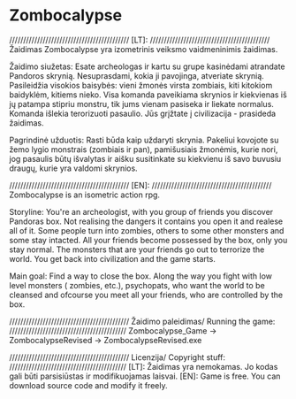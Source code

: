 Zombocalypse
============
///////////////////////////////////////////
[LT]:
///////////////////////////////////////////
Žaidimas Zombocalypse yra izometrinis veiksmo vaidmeninimis žaidimas.

Žaidimo siužetas:
Esate archeologas ir kartu su grupe kasinėdami atrandate Pandoros skrynią. Nesuprasdami, kokia ji pavojinga, atveriate skrynią. 
Pasileidžia visokios baisybės: vieni žmonės virsta zombiais, kiti kitokiom baidyklėm, kitiems nieko. 
Visa komanda paveikiama skrynios ir kiekvienas iš jų patampa stipriu monstru, tik jums vienam pasiseka ir liekate normalus. 
Komanda išlekia terorizuoti pasaulio. Jūs grįžtate į civilizacija - prasideda žaidimas. 

Pagrindinė užduotis:
Rasti būda kaip uždaryti skrynia. 
Pakeliui kovojote su žemo lygio monstrais (zombiais ir pan), pamišusiais žmonėmis, kurie nori, jog pasaulis būtų išvalytas ir aišku susitinkate su kiekvienu iš savo buvusiu draugų, kurie yra valdomi skrynios.

///////////////////////////////////////////
[EN]: 
///////////////////////////////////////////
Zombocalypse is an isometric action rpg.

Storyline:
You're an archeologist, with you group of friends you discover Pandoras box. Not realising the dangers it contains you open it and realese all of it. Some people turn into zombies, others to some other monsters and some stay intacted.
All your friends become possessed by the box, only you stay normal.
The monsters that are your friends go out to terrorize the world. You get back into civilization and the game starts.

Main goal:
Find a way to close the box.
Along the way you fight with low level monsters ( zombies, etc.), psychopats, who want the world to be cleansed and ofcourse you meet all your friends, who are controlled by the box.

///////////////////////////////////////////
Žaidimo paleidimas/ Running the game:
//////////////////////////////////////////
Zombocalypse_Game -> ZombocalypseRevised -> ZombocalypseRevised.exe

///////////////////////////////////////////
Licenzija/ Copyright stuff:
//////////////////////////////////////////
[LT]: Žaidimas yra nemokamas. Jo kodas gali būti parsisiūstas ir modifikuojamas laisvai.
[EN]: Game is free. You can download source code and modify it freely.
